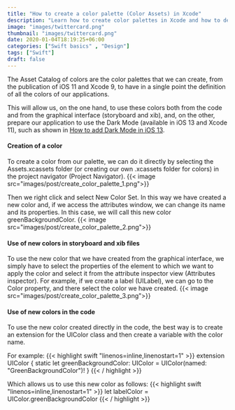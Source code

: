 ```yaml
---
title: "How to create a color palette (Color Assets) in Xcode"
description: "Learn how to create color palettes in Xcode and how to define all the colors in an application in a single point."
image: "images/twittercard.png"
thumbnail: "images/twittercard.png"
date: 2020-01-04T18:19:25+06:00
categories: ["Swift basics" , "Design"]
tags: ["Swift"]
draft: false
---
```

The Asset Catalog of colors are the color palettes that we can create, from the publication of iOS 11 and Xcode 9, to have in a single point the definition of all the colors of our applications.

This will allow us, on the one hand, to use these colors both from the code and from the graphical interface (storyboard and xib), and, on the other, prepare our application to use the Dark Mode (available in iOS 13 and Xcode 11), such as shown in [How to add Dark Mode in iOS 13](https://codderlly.com/blog/add_dark_mode_ios/).
#### Creation of a color

To create a color from our palette, we can do it directly by selecting the Assets.xcassets folder (or creating our own .xcassets folder for colors) in the project navigator (Project Navigator).
{{< image src="images/post/create_color_palette_1.png">}}


Then we right click and select New Color Set. In this way we have created a new color and, if we access the attributes window, we can change its name and its properties. In this case, we will call this new color greenBackgroundColor.
{{< image src="images/post/create_color_palette_2.png">}}

#### Use of new colors in storyboard and xib files

To use the new color that we have created from the graphical interface, we simply have to select the properties of the element to which we want to apply the color and select it from the attribute inspector view (Attributes inspector). For example, if we create a label (UILabel), we can go to the Color property, and there select the color we have created.
{{< image src="images/post/create_color_palette_3.png">}}

#### Use of new colors in the code

To use the new color created directly in the code, the best way is to create an extension for the UIColor class and then create a variable with the color name.

For example:
{{< highlight swift "linenos=inline,linenostart=1" >}}
extension UIColor {
  static let greenBackgroundColor: UIColor = UIColor(named: "GreenBackgroundColor")!
}
{{< / highlight >}}

Which allows us to use this new color as follows:
{{< highlight swift "linenos=inline,linenostart=1" >}}
 let labelColor = UIColor.greenBackgroundColor
{{< / highlight >}}
